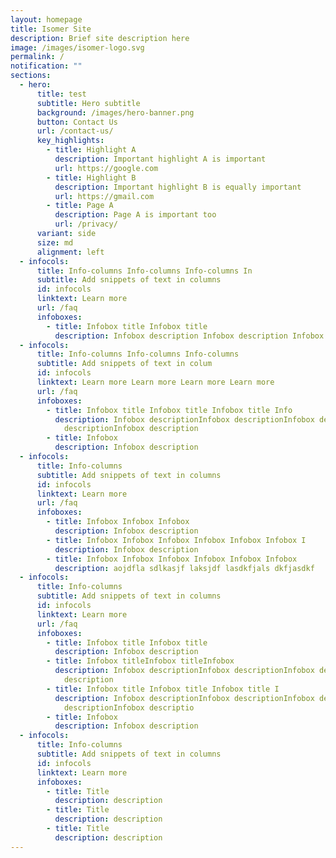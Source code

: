 ```yaml
---
layout: homepage
title: Isomer Site
description: Brief site description here
image: /images/isomer-logo.svg
permalink: /
notification: ""
sections:
  - hero:
      title: test
      subtitle: Hero subtitle
      background: /images/hero-banner.png
      button: Contact Us
      url: /contact-us/
      key_highlights:
        - title: Highlight A
          description: Important highlight A is important
          url: https://google.com
        - title: Highlight B
          description: Important highlight B is equally important
          url: https://gmail.com
        - title: Page A
          description: Page A is important too
          url: /privacy/
      variant: side
      size: md
      alignment: left
  - infocols:
      title: Info-columns Info-columns Info-columns In
      subtitle: Add snippets of text in columns
      id: infocols
      linktext: Learn more
      url: /faq
      infoboxes:
        - title: Infobox title Infobox title
          description: Infobox description Infobox description Infobox description
  - infocols:
      title: Info-columns Info-columns Info-columns
      subtitle: Add snippets of text in colum
      id: infocols
      linktext: Learn more Learn more Learn more Learn more
      url: /faq
      infoboxes:
        - title: Infobox title Infobox title Infobox title Info
          description: Infobox descriptionInfobox descriptionInfobox descriptionInfobox
            descriptionInfobox description
        - title: Infobox
          description: Infobox description
  - infocols:
      title: Info-columns
      subtitle: Add snippets of text in columns
      id: infocols
      linktext: Learn more
      url: /faq
      infoboxes:
        - title: Infobox Infobox Infobox
          description: Infobox description
        - title: Infobox Infobox Infobox Infobox Infobox Infobox I
          description: Infobox description
        - title: Infobox Infobox Infobox Infobox Infobox Infobox
          description: aojdfla sdlkasjf laksjdf lasdkfjals dkfjasdkf
  - infocols:
      title: Info-columns
      subtitle: Add snippets of text in columns
      id: infocols
      linktext: Learn more
      url: /faq
      infoboxes:
        - title: Infobox title Infobox title
          description: Infobox description
        - title: Infobox titleInfobox titleInfobox
          description: Infobox descriptionInfobox descriptionInfobox descriptionInfobox
            description
        - title: Infobox title Infobox title Infobox title I
          description: Infobox descriptionInfobox descriptionInfobox descriptionInfobox
            descriptionInfobox descriptio
        - title: Infobox
          description: Infobox description
  - infocols:
      title: Info-columns
      subtitle: Add snippets of text in columns
      id: infocols
      linktext: Learn more
      infoboxes:
        - title: Title
          description: description
        - title: Title
          description: description
        - title: Title
          description: description
---
```

